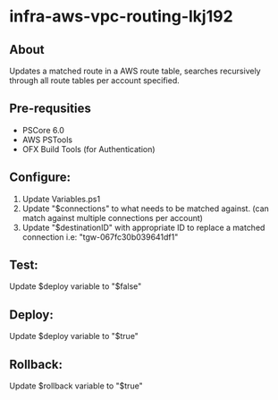 # infra-aws-vpc-routing-lkj192
## About
Updates a matched route in a AWS route table, searches recursively through all route tables per account specified.

## Pre-requsities
+ PSCore 6.0
+ AWS PSTools
+ OFX Build Tools (for Authentication)

## Configure:
1) Update Variables.ps1
2) Update "$connections" to what needs to be matched against. (can match against multiple connections per account)
3) Update "$destinationID" with appropriate ID to replace a matched connection i.e: "tgw-067fc30b039641df1"

## Test:
Update $deploy variable to "$false" 

## Deploy:
Update $deploy variable to "$true"

## Rollback:
Update $rollback variable to "$true"